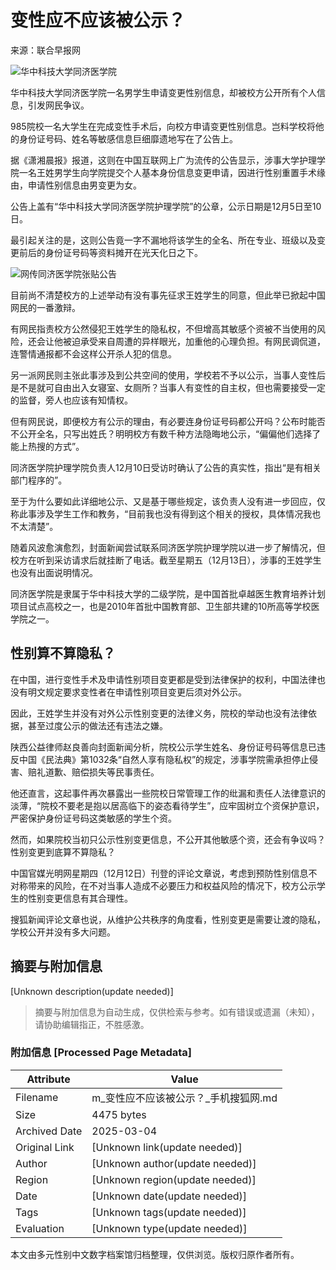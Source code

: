 # 变性应不应该被公示？

来源：联合早报网  

![华中科技大学同济医学院](http://q16477799cada3.cdn.sohucs.com/C100011/7ff8eaea75814edba3941439d9b42387.png)

华中科技大学同济医学院一名男学生申请变更性别信息，却被校方公开所有个人信息，引发网民争议。

985院校一名大学生在完成变性手术后，向校方申请变更性别信息。岂料学校将他的身份证号码、姓名等敏感信息巨细靡遗地写在了公告上。

据《潇湘晨报》报道，这则在中国互联网上广为流传的公告显示，涉事大学护理学院一名王姓男学生向学院提交个人基本身份信息变更申请，因进行性别重置手术缘由，申请性别信息由男变更为女。

公告上盖有“华中科技大学同济医学院护理学院”的公章，公示日期是12月5日至10日。

最引起关注的是，这则公告竟一字不漏地将该学生的全名、所在专业、班级以及变更前后的身份证号码等资料摊开在光天化日之下。

![网传同济医学院张贴公告](//q5.itc.cn/images01/20241213/481f675dcb2140e6808a0a68de6a9f61.png)

目前尚不清楚校方的上述举动有没有事先征求王姓学生的同意，但此举已掀起中国网民的一番激辩。

有网民指责校方公然侵犯王姓学生的隐私权，不但增高其敏感个资被不当使用的风险，还会让他被迫承受来自周遭的异样眼光，加重他的心理负担。有网民调侃道，连警情通报都不会这样公开杀人犯的信息。

另一派网民则主张此事涉及到公共空间的使用，学校若不予以公示，当事人变性后是不是就可自由出入女寝室、女厕所？当事人有变性的自主权，但也需要接受一定的监督，旁人也应该有知情权。

但有网民说，即便校方有公示的理由，有必要连身份证号码都公开吗？公布时能否不公开全名，只写出姓氏？明明校方有数千种方法隐晦地公示，“偏偏他们选择了能上热搜的方式”。

同济医学院护理学院负责人12月10日受访时确认了公告的真实性，指出“是有相关部门程序的”。

至于为什么要如此详细地公示、又是基于哪些规定，该负责人没有进一步回应，仅称此事涉及学生工作和教务，“目前我也没有得到这个相关的授权，具体情况我也不太清楚”。

随着风波愈演愈烈，封面新闻尝试联系同济医学院护理学院以进一步了解情况，但校方在听到采访请求后就挂断了电话。截至星期五（12月13日），涉事的王姓学生也没有出面说明情况。

同济医学院是隶属于华中科技大学的二级学院，是中国首批卓越医生教育培养计划项目试点高校之一，也是2010年首批中国教育部、卫生部共建的10所高等学校医学院之一。

## 性别算不算隐私？

在中国，进行变性手术及申请性别项目变更都是受到法律保护的权利，中国法律也没有明文规定要求变性者在申请性别项目变更后须对外公示。

因此，王姓学生并没有对外公示性别变更的法律义务，院校的举动也没有法律依据，甚至过度公示的做法还有违法之嫌。

陕西公益律师赵良善向封面新闻分析，院校公示学生姓名、身份证号码等信息已违反中国《民法典》第1032条“自然人享有隐私权”的规定，涉事学院需承担停止侵害、赔礼道歉、赔偿损失等民事责任。

他还直言，这起事件再次暴露出一些院校日常管理工作的纰漏和责任人法律意识的淡薄，“院校不要老是抱以居高临下的姿态看待学生”，应牢固树立个资保护意识，严密保护身份证号码这类敏感的学生个资。

然而，如果院校当初只公示性别变更信息，不公开其他敏感个资，还会有争议吗？性别变更到底算不算隐私？

中国官媒光明网星期四（12月12日）刊登的评论文章说，考虑到预防性别信息不对称带来的风险，在不对当事人造成不必要压力和权益风险的情况下，校方公示学生的性别变更信息有其合理性。

搜狐新闻评论文章也说，从维护公共秩序的角度看，性别变更是需要让渡的隐私，学校公开并没有多大问题。
<!-- tcd_original_link https://m.sohu.com/a/836793854_121397409/?pvid=000115_3w_a -->


## 摘要与附加信息

<!-- tcd_abstract -->
[Unknown description(update needed)]
<!-- tcd_abstract_end -->

> 摘要与附加信息为自动生成，仅供检索与参考。如有错误或遗漏（未知），请协助编辑指正，不胜感激。

### 附加信息 [Processed Page Metadata]

| Attribute       | Value                                  |
|-----------------|----------------------------------------|
| Filename        | m_变性应不应该被公示？_手机搜狐网.md                             |
| Size            | 4475 bytes                           |
| Archived Date   | 2025-03-04                             |
| Original Link   | [Unknown link(update needed)]                       |
| Author          | [Unknown author(update needed)]                               |
| Region          | [Unknown region(update needed)]                               |
| Date            | [Unknown date(update needed)]                                 |
| Tags            | [Unknown tags(update needed)]                                 |
| Evaluation            | [Unknown type(update needed)]                                 |
<!-- tcd_table_end -->

本文由多元性别中文数字档案馆归档整理，仅供浏览。版权归原作者所有。
